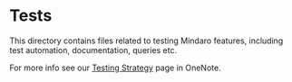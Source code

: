 # Tests

This directory contains files related to testing Mindaro features, including test automation, documentation, queries etc.

For more info see our [Testing Strategy](https://microsoft.sharepoint.com/teams/Mindaro/_layouts/OneNote.aspx?id=%2Fteams%2FMindaro%2FSiteAssets%2FMindaro%20Notebook&wd=target%28Testing.one%7CCE9BEF10-56D9-4049-A8C0-FCC1E87A7C1B%2FTesting%20Strategy%7C8C315CD1-4145-4EB5-A0BE-397400A24DBB%2F%29) page in OneNote.
